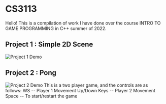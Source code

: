 # CS3113

Hello! This is a compilation of work I have done over the course INTRO TO GAME PROGRAMMING in C++ summer of 2022.

## Project 1 : Simple 2D Scene
![Project 1 Demo](demo_gifs/Project_1_demo.gif)

## Project 2 : Pong
![Project 2 Demo](demo_gifs/Project_2_demo.gif)
This is a two player game, and the controls are as follows:
WS -- Player 1 Movement
Up/Down Keys -- Player 2 Movement
Space -- To start/restart the game
